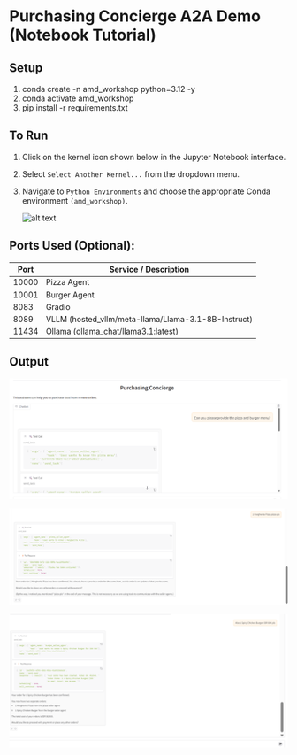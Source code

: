 # Purchasing Concierge A2A Demo (Notebook Tutorial)

## Setup

1. conda create -n amd_workshop python=3.12 -y
2. conda activate amd_workshop
3. pip install -r requirements.txt

## To Run

1. Click on the kernel icon shown below in the Jupyter Notebook interface.
2. Select `Select Another Kernel...` from the dropdown menu.
3. Navigate to `Python Environments` and choose the appropriate Conda environment `(amd_workshop)`.

   ![alt text](image_kernel.png)

## Ports Used (Optional):

| Port  | Service / Description                               |
| ----- | --------------------------------------------------- |
| 10000 | Pizza Agent                                         |
| 10001 | Burger Agent                                        |
| 8083  | Gradio                                              |
| 8089  | VLLM (hosted_vllm/meta-llama/Llama-3.1-8B-Instruct) |
| 11434 | Ollama (ollama_chat/llama3.1:latest)                |

## Output

![alt text](./assets/output/image_root_agent.png)

![alt text](./assets/output/image_pizza_agent.png)

![alt text](./assets/output/image_burger_agent.png)
